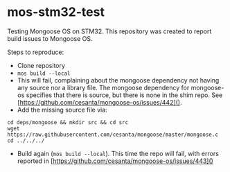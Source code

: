 # mos-stm32-test

Testing Mongoose OS on STM32.  This repository was created to report build issues to Mongoose OS.

Steps to reproduce:

* Clone repository
* `mos build --local`
* This will fail, complaining about the mongoose dependency not having any source nor a library file.  The mongoose dependency for mongoose-os specifies that there is source, but there is none in the shim repo.  See [https://github.com/cesanta/mongoose-os/issues/442]().
* Add the missing source file via:

```
cd deps/mongoose && mkdir src && cd src
wget https://raw.githubusercontent.com/cesanta/mongoose/master/mongoose.c
cd ../../../
```
    
* Build again (`mos build --local`).  This time the repo will fail, with errors reported in [https://github.com/cesanta/mongoose-os/issues/443]()
